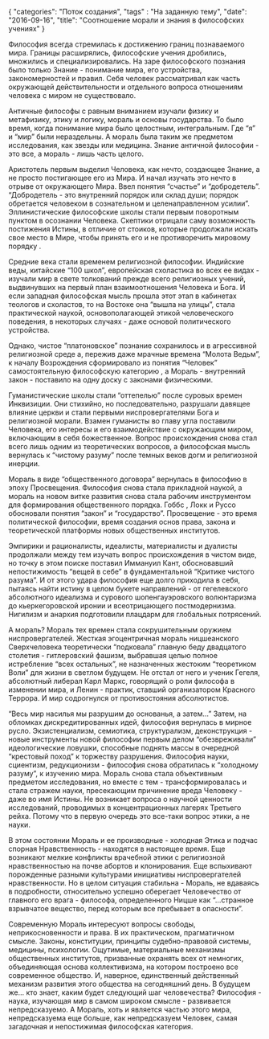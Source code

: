 {
   "categories": "Поток создания",
   "tags" : "На заданную тему",
   "date": "2016-09-16",
   "title": "Соотношение морали и знания в философских учениях"
}

Философия всегда стремилась к достижению границ познаваемого мира. Границы расширялись, философские учения дробились, множились и специализировались. На заре философского познания было только Знание - понимание мира, его устройства, закономерностей и правил. Себя человек рассматривал как часть окружающей действительности и отдельного вопроса отношениям человека с миром не существовало.

Античные философы с равным вниманием изучали физику и метафизику, этику и логику, мораль и основы государства. То было время, когда понимание мира было целостным, интегральным. Где “я” и “мир” были нераздельны. А мораль была таким же предметом исследования, как звезды или медицина. Знание античной философии - это все, а мораль - лишь часть целого.

Аристотель первым выделил Человека, как нечто, создающее Знание, а не просто постигающее его из Мира. И начал изучать это нечто в отрыве от окружающего Мира. Ввел понятия “счастье” и “добродетель”. “Добродетель - это внутренний порядок или склад души; порядок обретается человеком в сознательном и целенаправленном усилии”. Эллинистические философские школы стали первым поворотным пунктом в осознании Человека. Скептики отрицали саму возможность постижения Истины, в отличие от стоиков, которые продолжали искать свое место в Мире, чтобы принять его и не противоречить мировому порядку .

Средние века стали временем религиозной философии. Индийские веды, китайские “100 школ”, европейская схоластика во всех ее видах - изучали мир в свете толкований прежде всего религиозных учений, выдвинувших на первый план взаимоотношения Человека и Бога. И если западная философская мысль прошла этот этап в кабинетах теологов и схоластов, то на Востоке она “вышла на улицы”, стала практической наукой, основополагающей этикой человеческого поведения, в некоторых случаях - даже основой политического устройства.

Однако, чистое “платоновское” познание сохранилось и в агрессивной религиозной среде а, пережив даже мрачные времена “Молота Ведьм”, к началу Возрождения сформировало из понятия “Человек” самостоятельную философскую категорию , а Мораль - внутренний закон - поставило на одну доску с законами физическими.

Гуманистические школы стали “оттепелью” после суровых времен Инквизиции. Они стихийно, но последовательно, разрушали давящее влияние церкви и стали первыми ниспровергателями Бога и религиозной морали. Взамен гуманисты во главу угла поставили Человека, его интересы и его взаимодействие с окружающим миром, включающим в себя божественное. Вопрос происхождения снова стал всего лишь одним из теоретических вопросов, а философская мысль вернулась к “чистому разуму” после темных веков догм и религиозной инерции.

Мораль в виде “общественного договора” вернулась в философию в эпоху Просвещения. Философия снова стала прикладной наукой, а мораль на новом витке развития снова стала рабочим инструментом для формирования общественного порядка. Гоббс , Локк и Руссо обосновали понятия “закон” и “государство”. Просвещение - это время политической философии, время создания основ права, закона и теоретической платформы новых общественных институтов.

Эмпирики и рационалисты, идеалисты, материалисты и дуалисты продолжали между тем изучать вопрос происхождения в чистом виде, но точку в этом поиске поставил Иммануил Кант, обосновавший непостижимость “вещей в себе” в фундаментальной “Критике чистого разума”. И от этого удара философия еще долго приходила в себя, пытаясь найти истину в целом букете направлений - от гегелевского абсолютного идеализма и сурового шопенгауэровского волюнтаризма до кьеркегоровской иронии и всеотрицающего постмодернизма. Нигилизм и анархия подготовили плацдарм для глобальных потрясений.

А мораль? Мораль тех времен стала сокрушительным оружием ниспровергателей. Жесткая эгоцентричная мораль ницшеанского Сверхчеловека теоретически “подковала” главную беду двадцатого столетия - гитлеровский фашизм, выбравшая целью полное истребление “всех остальных”, не назначенных жестоким “теоретиком Воли” для жизни в светлом будущем. Не отстал от него и ученик Гегеля, абсолютный либерал Карл Маркс, говорящий о роли философа в изменении мира, и Ленин - практик, ставший организатором Красного Террора. И мир содрогнулся от противостояния абсолютистов.

“Весь мир насилья мы разрушим до основанья, а затем...” Затем, на обломках дискредитированных идей, философия вернулась в мирное русло. Экзистенциализм, семиотика, структурализм, деконструкция - новые инструменты новой философии первым делом “обезвреживали” идеологические ловушки, способные поднять массы в очередной “крестовый поход” к торжеству разрушения. Философия науки, сциентизм, редукционизм - философия снова обратилась к “холодному разуму”, к изучению мира. Мораль снова стала объективным предметом исследования, но вместе с тем - трансформировалась и стала стражем науки, пресекающим причинение вреда Человеку - даже во имя Истины. Не возникает вопроса о научной ценности исследований, проводимых в концентрационных лагерях Третьего рейха. Потому что в первую очередь это все-таки вопрос этики, а не науки.

В этом состоянии Мораль и ее производные - холодная Этика и подчас спорная Нравственность - находятся в настоящее время. Еще возникают мелкие конфликты врачебной этики с религиозной нравственностью на почве абортов и клонирования. Еще вспыхивают порожденные разными культурами инициативы ниспровергателей нравственности. Но в целом ситуация стабильна - Мораль, не вдаваясь в подробности, относительно успешно оберегает Человечество от главного его врага - философа, определенного Ницше как “…странное взрывчатое вещество, перед которым все пребывает в опасности”.

Современную Мораль интересуют вопросы свободы, неприкосновенности и права. В их практическом, прагматичном смысле. Законы, конституции, принципы судебно-правовой системы, медицины, психологии. Ощутимые, материальные механизмы общественных институтов, призванные охранять всех от немногих, объединяющая основа коллективизма, на котором построено все современное общество. И, наверное, единственный действенный механизм развития этого общества на сегодняшний день. В будущем же... кто знает, каким будет следующий шаг человечества? Философия - наука, изучающая мир в самом широком смысле - развивается непредсказуемо. А Мораль, хоть и является частью этого мира, непредсказуема еще больше, как непредсказуем Человек, самая загадочная и непостижимая философская категория.

